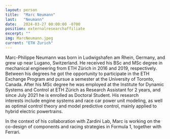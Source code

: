 ```yaml
---
layout: person
title:  "Marc Neumann"
last:   "Neumann"
date:   2024-03-27 00:00:00 -0700
position: externalresearchaffiliate
excerpt: ""
img: MarcNeumann.jpeg
current: "ETH Zurich"
---
```


Marc-​Philippe Neumann was born in Ludwigshafen am Rhein, Germany, and grew up near Lugano, Switzerland. He received his BSc and MSc degree in mechanical engineering from ETH Zürich in 2016 and 2019, respectively. Between his degrees he got the opportunity to participate in the ETH Exchange Program and pursue a semester at the University of Toronto, Canada. After his MSc degree he was employed at the Institute for Dynamic Systems and Control at ETH Zürich as Research Assistant for 2 years, and since July 2021 he is enrolled as Doctoral Student. His research interests include engine systems and race car power unit modeling, as well as optimal control theory and model predictive control, mainly applied to hybrid electric powertrains.

In the context of his collaboration with Zardini Lab, Marc is working on the co-design of components and racing strategies in Formula 1, together with Ferrari.